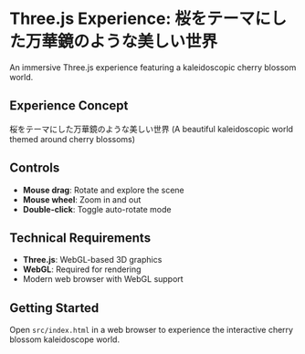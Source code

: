 # Three.js Experience: 桜をテーマにした万華鏡のような美しい世界

An immersive Three.js experience featuring a kaleidoscopic cherry blossom world.

## Experience Concept
桜をテーマにした万華鏡のような美しい世界 (A beautiful kaleidoscopic world themed around cherry blossoms)

## Controls
- **Mouse drag**: Rotate and explore the scene
- **Mouse wheel**: Zoom in and out
- **Double-click**: Toggle auto-rotate mode

## Technical Requirements
- **Three.js**: WebGL-based 3D graphics
- **WebGL**: Required for rendering
- Modern web browser with WebGL support

## Getting Started
Open `src/index.html` in a web browser to experience the interactive cherry blossom kaleidoscope world.